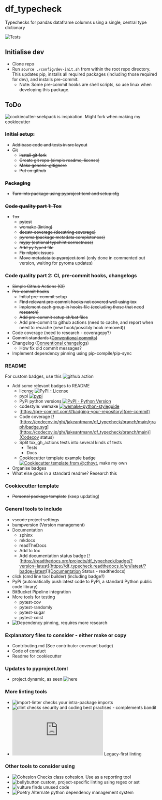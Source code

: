 # df_typecheck

Typechecks for pandas dataframe columns using a single, central type dictionary

![Tests](https://github.com/jakeantmann/df_typecheck/actions/workflows/tests.yml/badge.svg)

## Initialise dev

- Clone repo
- Run `source ./config/dev-init.sh` from within the root repo directory. This updates pip, installs all required packages (including those required for dev), and installs pre-commit.
  - Note: Some pre-commit hooks are shell scripts, so use linux when developing this package.

## ToDo

![cookiecutter-snekpack](https://github.com/cthoyt/cookiecutter-snekpack) is inspiration. Might fork when making my cookiecutter

### ~~Initial setup:~~

- ~~Add base code and tests in src layout~~
- ~~Git~~
  - ~~Install git fork~~
  - ~~Create git repo (simple readme, license)~~
  - ~~Make generic .gitignore~~
  - ~~Put on github~~

### ~~Packaging~~

- ~~Turn into package using pyproject.toml and setup.cfg~~

### ~~Code quality part 1: Tox~~

- ~~Tox~~
  - ~~pytest~~
  - ~~wemake (linting)~~
  - ~~docstr-coverage (docstring coverage)~~
  - ~~pyroma (package metadata completeness)~~
  - ~~mypy (optional typehint correctness)~~
  - ~~Add py.typed file~~
  - ~~Fix nitpick issues~~
  - ~~Move metadata to pyproject.toml~~ (only done in commented out version, waiting for pyroma updates)

### Code quality part 2: CI, pre-commit hooks, changelogs

- ~~Simple Github Actions (CI)~~
- ~~Pre-commit hooks~~
  - ~~Initial pre-commit setup~~
  - ~~Find relevant pre-commit hooks not covered well using tox~~
  - ~~Implement each group in hooks file (excluding those that need research)~~
  - ~~Add pre-commit setup sh/bat files~~
  - Add pre-commit to github actions (need to cache, and report when need to recache (new hook/possibly hook removed))
- Code coverage (need to research - coveragepy?)
- ~~Commit standards ([Conventional commits](https://www.conventionalcommits.org/en/v1.0.0/))~~
- Changelog ([Conventional changelogs](https://github.com/conventional-changelog/conventional-changelog))
  - How fix old commit messages?
- Implement dependency pinning using pip-compile/pip-sync

### README

For custom badges, use this ![github action](https://github.com/marketplace/actions/dynamic-badges)

- Add some relevant badges to README
  - license [![PyPI - License](https://github.com//jakeantmann/df_typecheck/blob/main/LICENSE)](https://img.shields.io/pypi/l/df_typecheck)
  - pypi [![pypi](https://pypi.org/project/df_typecheck.svg)](https://img.shields.io/pypi/v/df_typecheck)
  - PyPi python versions [![PyPI - Python Version](https://pypi.org/project/df_typecheck)](https://img.shields.io/pypi/pyversions/df_typecheck)
  - codestyle: wemake
    [![wemake-python-styleguide](https://img.shields.io/badge/style-wemake-000000.svg)](https://github.com/wemake-services/wemake-python-styleguide)
  - [https://pre-commit.com/#badging-your-repository](pre-commit)
  - Code coverage [![https://codecov.io/gh//jakeantmann/df_typecheck/branch/main/graph/badge.svg](https://codecov.io/gh//jakeantmann/df_typecheck/branch/main)](Codecov status)
  - Split tox_gh_actions tests into several kinds of tests
    - Tests
    - Docs
  - Cookiecutter template example badge [![Cookiecutter template from @cthoyt](https://github.com/cthoyt/cookiecutter-python-package)](https://img.shields.io/badge/Cookiecutter-snekpack-blue), make my own
- Organise badges
- What else goes in a standard readme? Research this

### Cookiecutter template

- ~~Personal package template~~ (keep updating)

### General tools to include

- ~~vscode project settings~~
- bumpversion (Version management)
- Documentation
  - sphinx
  - mkdocs
  - readTheDocs
  - Add to tox
  - Add documentation status badge [![https://readthedocs.org/projects/df_typecheck/badge/?version=latest](https://df_typecheck.readthedocs.io/en/latest/?badge=latest)](Documentation Status - readthedocs)
- click (cmd line tool builder) (including badge?)
- PyPi (automatically push latest code to PyPi, a standard Python public code library)
- BitBucket Pipeline integration
- More tools for testing
  - pytest-cov
  - pytest-randomly
  - pytest-sugar
  - pytest-xdist
- ![Dependency pinning](https://hynek.me/articles/python-app-deps-2018/), requires more research

### Explanatory files to consider -  either make or copy

- Contributing.md (See contributor covenant badge)
- Code of conduct
- Readme for cookiecutter

### Updates to pyproject.toml

- project.dynamic, as seen ![here](https://github.com/pawamoy/git-changelog/blob/master/pyproject.toml)

### More linting tools

- ![import-linter](https://import-linter.readthedocs.io/en/stable/) checks your intra-package imports
- ![dlint](https://github.com/dlint-py/dlint) checks security and coding best practises - complements bandit
- ![Flakehell](https://wemake-python-stylegui.de/en/0.16.0/pages/usage/integrations/flakehell.html) Legacy-first linting

### Other tools to consider using

- ![Cohesion](https://github.com/mschwager/cohesion) Checks class cohesion. Use as a reporting tool
- ![bellybutton](https://github.com/hchasestevens/bellybutton) custom, project-specific linting using regex or ast
- ![vulture](https://github.com/jendrikseipp/vulture) finds unused code
- ![Poetry](https://python-poetry.org/) Alternate python dependency management system
